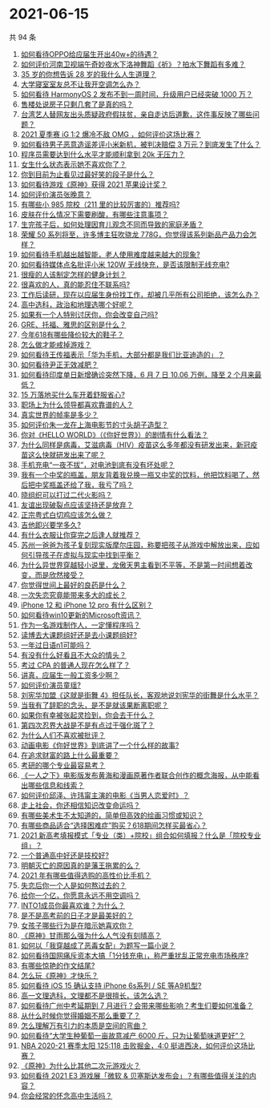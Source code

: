 # 2021-06-15

共 94 条

<!-- BEGIN -->
<!-- 最后更新时间 Tue Jun 15 2021 09:57:34 GMT+0800 (China Standard Time) -->

1. [如何看待OPPO给应届生开出40w+的待遇？](https://www.zhihu.com/question/420016446)
2. [如何评价河南卫视端午奇妙夜水下洛神舞蹈《祈》？拍水下舞蹈有多难？](https://www.zhihu.com/question/464684523)
3. [35 岁的你想告诉 28 岁的我什么人生道理？](https://www.zhihu.com/question/345832687)
4. [大学寝室室友总不让我开空调怎么办？](https://www.zhihu.com/question/38044867)
5. [如何看待 HarmonyOS 2 发布不到一周时间，升级用户已经突破 1000
   万？](https://www.zhihu.com/question/464105336)
6. [售楼处说房子只剩几套了是真的吗？](https://www.zhihu.com/question/460961867)
7. [台湾艺人替网友出头质疑政府假扶贫，亲自走访后道歉，这件事反映了哪些问题？](https://www.zhihu.com/question/464604915)
8. [2021 夏季赛 iG 1:2 爆冷不敌 OMG
   ，如何评价这场比赛？](https://www.zhihu.com/question/464979853)
9. [如何看待男子恶意造谣差评小米新机，被判决赔偿 3
   万元？到底发生了什么？](https://www.zhihu.com/question/464106592)
10. [程序员需要达到什么水平才能顺利拿到 20k 无压力？](https://www.zhihu.com/question/47597895)
11. [女生什么状态表示她不喜欢你了？](https://www.zhihu.com/question/302142050)
12. [你到目前为止看见过最好笑的段子是什么？](https://www.zhihu.com/question/297417967)
13. [如何看待游戏《原神》获得 2021 苹果设计奖？](https://www.zhihu.com/question/464501473)
14. [如何评价演员张晚意？](https://www.zhihu.com/question/460146061)
15. [有哪些小 985 院校（211 里的比较厉害的）推荐吗?](https://www.zhihu.com/question/458752533)
16. [皮肤在什么情况下需要刷酸，有哪些注意事项？](https://www.zhihu.com/question/27430540)
17. [生完孩子后，如何处理因育儿观念不同而导致的家庭矛盾？](https://www.zhihu.com/question/458455898)
18. [荣耀 50 系列将至，许多博主狂吹骁龙
    778G，你觉得该系列新品产品力会怎样？](https://www.zhihu.com/question/464079313)
19. [如何看待手机越出越智能，老人使用难度越来越大的现象?](https://www.zhihu.com/question/464837417)
20. [如何看待媒体点名批评小米 120W
    无线快充，是否该限制无线充电?](https://www.zhihu.com/question/464750035)
21. [很瘦的人该制定怎样的健身计划？](https://www.zhihu.com/question/22716525)
22. [很喜欢的人，真的能忍住不联系吗?](https://www.zhihu.com/question/463467260)
23. [工作后读研，现在以应届生身份找工作，却被几乎所有公司拒绝，该怎么办？](https://www.zhihu.com/question/365741144)
24. [高中选科，政治和地理选哪个好呢？](https://www.zhihu.com/question/461969943)
25. [如果有一个人特别讨厌你，你会改变自己吗?](https://www.zhihu.com/question/464036742)
26. [GRE、托福、雅思的区别是什么？](https://www.zhihu.com/question/21404415)
27. [今年618有哪些降价较大的鞋子？](https://www.zhihu.com/question/398064227)
28. [怎么做才能戒掉游戏？](https://www.zhihu.com/question/463153729)
29. [如何看待王传福表示「华为手机，大部分都是我们比亚迪造的」？](https://www.zhihu.com/question/464283085)
30. [如何看待尹正无效减肥？](https://www.zhihu.com/question/464743137)
31. [如何看待印度单日新增确诊突然下降，6 月 7 日 10.06 万例，降至 2
    个月来最低？](https://www.zhihu.com/question/464053148)
32. [15 万落地买什么车开着舒服省心?](https://www.zhihu.com/question/441839447)
33. [职场上为什么领导都喜欢靠谱的人？](https://www.zhihu.com/question/461979096)
34. [真实世界的帧率是多少？](https://www.zhihu.com/question/463432278)
35. [如何评价朱一龙在上海电影节的寸头胡子造型？](https://www.zhihu.com/question/464613394)
36. [你对《HELLO WORLD》（《你好世界》）的剧情有什么看法？](https://www.zhihu.com/question/464560889)
37. [为什么同样是病毒，艾滋病毒（HIV）疫苗这么多年都没有研发出来，新冠疫苗这么快就研发出来了呢？](https://www.zhihu.com/question/464293186)
38. [手机充电“一夜不拔”，对电池到底有没有坏处呢？](https://www.zhihu.com/question/351666337)
39. [我有一个中奖的瓶盖，朋友背着我兑换一瓶又中奖的饮料，他把饮料喝了，然后把中奖瓶盖还给了我，我亏了吗？](https://www.zhihu.com/question/459981000)
40. [晓组织可以打过二代火影吗？](https://www.zhihu.com/question/462986796)
41. [友谊出现破裂点应该坚持还是放弃？](https://www.zhihu.com/question/462488888)
42. [正宗粤式白切鸡应该怎么做？](https://www.zhihu.com/question/27634013)
43. [吉他即兴要学多久?](https://www.zhihu.com/question/437516695)
44. [有什么衣服让你穿完之后逢人就推荐？](https://www.zhihu.com/question/368860490)
45. [苏州一爸爸为孩子复刻现实版摩尔庄园，称要把孩子从游戏中解放出来，应如何引导孩子在虚拟与现实中找到平衡？](https://www.zhihu.com/question/464491170)
46. [为什么异世界穿越轻小说里，龙傲天男主看到不平等，不是第一时间想着改变，而是欣然接受？](https://www.zhihu.com/question/464353705)
47. [你觉得世间上最好的良药是什么？](https://www.zhihu.com/question/464242623)
48. [一次失恋究竟能带来多大的成长？](https://www.zhihu.com/question/364747959)
49. [iPhone 12 和 iPhone 12 pro 有什么区别？](https://www.zhihu.com/question/425539076)
50. [如何看待win10更新的Microsoft资讯？](https://www.zhihu.com/question/464120290)
51. [作为一名游戏制作人，一定懂程序吗？](https://www.zhihu.com/question/463337835)
52. [读博去大课题组好还是去小课题组好?](https://www.zhihu.com/question/463038422)
53. [一年过日语n1可能吗？](https://www.zhihu.com/question/48377443)
54. [有没有什么好看且不大众的情头？](https://www.zhihu.com/question/412162154)
55. [考过 CPA 的普通人现在怎么样了？](https://www.zhihu.com/question/406026927)
56. [讲真，应届生一般工资多少啊？](https://www.zhihu.com/question/58570383)
57. [如何评价演员童瑶?](https://www.zhihu.com/question/374564039)
58. [刘宪华加盟《这就是街舞
    4》担任队长，客观地说刘宪华的街舞是什么水平？](https://www.zhihu.com/question/464486529)
59. [当我有了辞职的念头，是不是就该果断离职呢？](https://www.zhihu.com/question/399873490)
60. [如果你有幸被张起灵捡到，你会去干什么？](https://www.zhihu.com/question/451135363)
61. [第四次忍界大战是不是有点过于强化斑了？](https://www.zhihu.com/question/463167494)
62. [为什么人们不喜欢被批评？](https://www.zhihu.com/question/22987136)
63. [动画电影《你好世界》到底讲了一个什么样的故事?](https://www.zhihu.com/question/464262833)
64. [在追求财富的路上什么最重要？](https://www.zhihu.com/question/458500163)
65. [考研的哪个专业最容易考？](https://www.zhihu.com/question/322507815)
66. [《一人之下》电影版发布黄海和漫画原著作者联合创作的概念海报，从中能看出哪些信息和线索？](https://www.zhihu.com/question/464799145)
67. [如何评价邱泽、许玮甯主演的电影《当男人恋爱时》？](https://www.zhihu.com/question/461879258)
68. [走上社会，你还相信知识改变命运吗？](https://www.zhihu.com/question/463697639)
69. [有哪些美术生不太知道的，简单但高效的绘画习惯或知识？](https://www.zhihu.com/question/291527457)
70. [有哪些商品适合“选择困难症”购买？618期间怎样买最省心？](https://www.zhihu.com/question/464799772)
71. [2021
    新高考填报模式「专业（类）+院校」组合如何填报？什么是「院校专业组」？](https://www.zhihu.com/question/445687781)
72. [一个普通高中好还是技校好?](https://www.zhihu.com/question/463491459)
73. [明朝灭亡的原因真的是藩王拖累的么？](https://www.zhihu.com/question/458323327)
74. [2021 年有哪些值得选购的高性价比手机？](https://www.zhihu.com/question/445602881)
75. [失恋后你一个人是如何熬过去的？](https://www.zhihu.com/question/337271526)
76. [给你一个亿，你愿意永远不用空调吗？](https://www.zhihu.com/question/461752259)
77. [INTO1成员你最喜欢谁？为什么？](https://www.zhihu.com/question/459155590)
78. [是不是高考前的日子才是最美好的？](https://www.zhihu.com/question/463570391)
79. [女孩子哪些行为是在暗示她喜欢你？](https://www.zhihu.com/question/457449556)
80. [《原神》甘雨那么强为什么人气没有刻晴高？](https://www.zhihu.com/question/464391717)
81. [如何以「我穿越成了恶毒女配」为题写一篇小说？](https://www.zhihu.com/question/434090318)
82. [如何看待国网痛斥资本大搞「1分钱充电」，称严重扰乱正常充电市场秩序?](https://www.zhihu.com/question/464766118)
83. [有哪些惊艳的作文结尾?](https://www.zhihu.com/question/369181074)
84. [怎么玩《原神》才快乐？](https://www.zhihu.com/question/458800508)
85. [如何看待 iOS 15 确认支持 iPhone 6s系列 / SE
    等A9机型?](https://www.zhihu.com/question/463795738)
86. [高一文理选科，文理都不是很擅长，该怎么选？](https://www.zhihu.com/question/463506260)
87. [如何看待广州中考延期到 7
    月进行？会带来哪些影响？考生们要如何准备？](https://www.zhihu.com/question/464957932)
88. [从什么时候你觉得婚姻不那么重要了？](https://www.zhihu.com/question/454383382)
89. [怎么理解万有引力的本质是空间的弯曲？](https://www.zhihu.com/question/330796123)
90. [如何看待“大学生种葡萄一亩故意减产 6000
    斤，只为让葡萄味道更好”？](https://www.zhihu.com/question/464455061)
91. [NBA 2020-21 赛季太阳 125:118 击败掘金，4:0
    挺进西决，如何评价这场比赛？](https://www.zhihu.com/question/464894466)
92. [《原神》为什么比其他二次元游戏火？](https://www.zhihu.com/question/463779591)
93. [如何看待 2021 E3 游戏展「微软 &
    贝塞斯达发布会」？有哪些值得关注的内容？](https://www.zhihu.com/question/464870968)
94. [你会经常的怀念高中生活吗？](https://www.zhihu.com/question/430748904)

<!-- END -->
